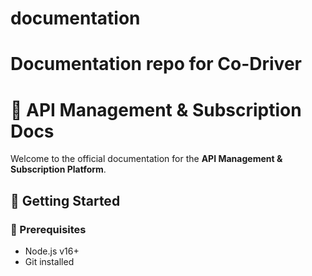 # documentation
Documentation repo for Co-Driver
=======
# 📘 API Management & Subscription Docs

Welcome to the official documentation for the **API Management & Subscription Platform**.

## 🚀 Getting Started

### 📌 Prerequisites
- Node.js v16+
- Git installed
